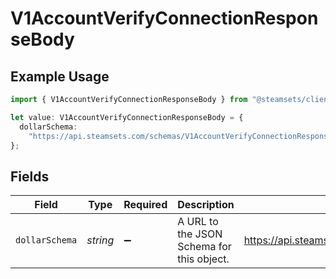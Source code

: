 # V1AccountVerifyConnectionResponseBody

## Example Usage

```typescript
import { V1AccountVerifyConnectionResponseBody } from "@steamsets/client-ts/models/components";

let value: V1AccountVerifyConnectionResponseBody = {
  dollarSchema:
    "https://api.steamsets.com/schemas/V1AccountVerifyConnectionResponseBody.json",
};
```

## Fields

| Field                                                                        | Type                                                                         | Required                                                                     | Description                                                                  | Example                                                                      |
| ---------------------------------------------------------------------------- | ---------------------------------------------------------------------------- | ---------------------------------------------------------------------------- | ---------------------------------------------------------------------------- | ---------------------------------------------------------------------------- |
| `dollarSchema`                                                               | *string*                                                                     | :heavy_minus_sign:                                                           | A URL to the JSON Schema for this object.                                    | https://api.steamsets.com/schemas/V1AccountVerifyConnectionResponseBody.json |